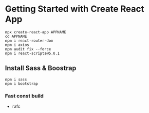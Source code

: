 # Getting Started with Create React App

```shell
npx create-react-app APPNAME
cd APPNAME
npm i react-router-dom
npm i axios
npm audit fix --force
npm i react-scripts@5.0.1
```

## Install Sass & Boostrap

```shell
npm i sass
npm i bootstrap
```

### Fast const build

- rafc

